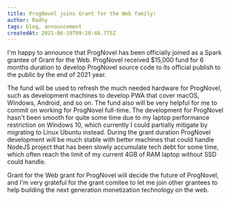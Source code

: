 ```yaml
---
title: ProgNovel joins Grant for the Web family!
author: Radhy
tags: blog, announcement
createdAt: 2021-06-19T09:20:46.775Z
---
```


I'm happy to announce that ProgNovel has been officially joined as a Spark grantee of Grant for the Web. ProgNovel received $15,000 fund for 6 months duration to develop ProgNovel source code to its official publish to the public by the end of 2021 year.

The fund will be used to refresh the much needed hardware for ProgNovel, such as development machines to develop PWA that cover macOS, Windows, Android, and so on. The fund also will be very helpful for me to commit on working for ProgNovel full-time. The development for ProgNovel hasn't been smooth for quite some time due to my laptop performance restriction on Windows 10, which currently I could partially mitigate by migrating to Linux Ubuntu instead. During the grant duration ProgNovel development will be much stable with better machines that could handle NodeJS project that has been slowly accumulate tech debt for some time, which often reach the limit of my current 4GB of RAM laptop without SSD could handle.

Grant for the Web grant for ProgNovel will decide the future of ProgNovel, and I'm very grateful for the grant comitee to let me join other grantees to help building the next generation monetization technology on the web.
